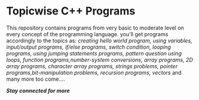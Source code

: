 # Topicwise C++ Programs

This repository contains programs from very basic to moderate level on every concept of the programming language.
you'll get programs accordingly to the topics as: *creating hello world program, using variables, input/output programs, if/else programs, switch condition, looping programs, using jumping statements programs, pattern question using loops, function programs,number-system conversions, array programs, 2D array programs, character array programs, strings problems, pointer programs,bit-manipulation problems, recursion programs, vectors* and many more too come....

 
***Stay connected for more***
